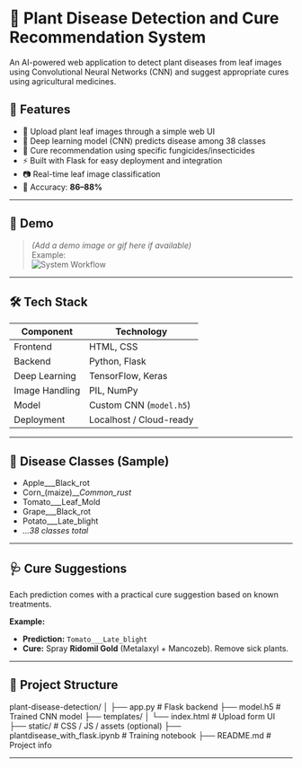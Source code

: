 # 🌿 Plant Disease Detection and Cure Recommendation System

An AI-powered web application to detect plant diseases from leaf images using Convolutional Neural Networks (CNN) and suggest appropriate cures using agricultural medicines.

## 📌 Features

- 🌱 Upload plant leaf images through a simple web UI
- 🧠 Deep learning model (CNN) predicts disease among 38 classes
- 💊 Cure recommendation using specific fungicides/insecticides
- ⚡ Built with Flask for easy deployment and integration
- 📷 Real-time leaf image classification
- 🎯 Accuracy: **86–88%**

---

## 🚀 Demo

> *(Add a demo image or gif here if available)*  
> Example:  
> ![System Workflow](images/workflow.png)

---

## 🛠️ Tech Stack

| Component       | Technology          |
|----------------|---------------------|
| Frontend       | HTML, CSS           |
| Backend        | Python, Flask       |
| Deep Learning  | TensorFlow, Keras   |
| Image Handling | PIL, NumPy          |
| Model          | Custom CNN (`model.h5`) |
| Deployment     | Localhost / Cloud-ready |

---

## 🧬 Disease Classes (Sample)

- Apple___Black_rot  
- Corn_(maize)___Common_rust_  
- Tomato___Leaf_Mold  
- Grape___Black_rot  
- Potato___Late_blight  
- _...38 classes total_

---

## 🩺 Cure Suggestions

Each prediction comes with a practical cure suggestion based on known treatments.

**Example:**  
- **Prediction:** `Tomato___Late_blight`  
- **Cure:** Spray **Ridomil Gold** (Metalaxyl + Mancozeb). Remove sick plants.

---

## 📁 Project Structure

plant-disease-detection/
│
├── app.py # Flask backend
├── model.h5 # Trained CNN model
├── templates/
│ └── index.html # Upload form UI
├── static/ # CSS / JS / assets (optional)
├── plantdisease_with_flask.ipynb # Training notebook
├── README.md # Project info


---

